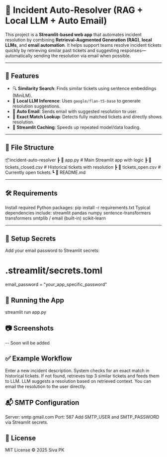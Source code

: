 # 🎻 Incident Auto-Resolver (RAG + Local LLM + Auto Email)

This project is a **Streamlit-based web app** that automates incident resolution by combining **Retrieval-Augmented Generation (RAG)**, **local LLMs**, and **email automation**. It helps support teams resolve incident tickets quickly by retrieving similar past tickets and suggesting responses—automatically sending the resolution via email when possible.

---

## 🚀 Features

- 🔍 **Similarity Search**: Finds similar tickets using sentence embeddings (MiniLM).
- 🧠 **Local LLM Inference**: Uses `google/flan-t5-base` to generate resolution suggestions.
- 📧 **Auto Email**: Sends email with suggested resolution to user.
- 🧾 **Exact Match Lookup**: Detects fully matched tickets and directly shows resolution.
- 💾 **Streamlit Caching**: Speeds up repeated model/data loading.

---

## 📁 File Structure
📦incident-auto-resolver
┣ 📄 app.py # Main Streamlit app with logic
┣ 📄 tickets_closed.csv # Historical tickets with resolution
┣ 📄 tickets_open.csv # Currently open tickets
┗ 📄 README.md


---

## 🛠️ Requirements

Install required Python packages:
pip install -r requirements.txt
Typical dependencies include:
streamlit
pandas
numpy
sentence-transformers
transformers
smtplib / email (built-in)
scikit-learn

---

## 🔐 Setup Secrets

Add your email password to Streamlit secrets:
# .streamlit/secrets.toml
email_password = "your_app_specific_password"

## 🧪 Running the App

streamlit run app.py

## 📷 Screenshots
 -- Soon will be added

## ✅ Example Workflow

Enter a new incident description.
System checks for an exact match in historical tickets.
If not found, retrieves top 3 similar tickets and feeds them to LLM.
LLM suggests a resolution based on retrieved context.
You can email the resolution to the user directly.

## 📬 SMTP Configuration

Server: smtp.gmail.com
Port: 587
Add SMTP_USER and SMTP_PASSWORD via Streamlit secrets.

## 📄 License

MIT License © 2025 Siva PK



